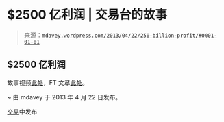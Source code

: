 <!--yml

分类：未分类

日期：2024-05-18 06:26:47

-->

# $2500 亿利润 | 交易台的故事

> 来源：[`mdavey.wordpress.com/2013/04/22/250-billion-profit/#0001-01-01`](https://mdavey.wordpress.com/2013/04/22/250-billion-profit/#0001-01-01)

## $2500 亿利润

故事视频[此处](http://www.youtube.com/watch?feature=player_embedded&v=YNp8YAIDF5U)，FT 文章[此处](http://www.ft.com/cms/s/0/9f6f541e-a397-11e2-ac00-00144feabdc0.html)。

~ 由 mdavey 于 2013 年 4 月 22 日发布。

[交易](https://mdavey.wordpress.com/category/trading/)中发布
